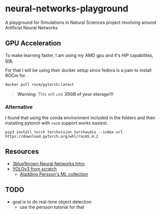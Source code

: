 # neural-networks-playground

A playground for Simulations in Natural Sciences project revolving around Artificial Neural Networks

## GPU Acceleration

To make learning faster, I am using my AMD gpu and it's HIP capabilites, [link](https://docs.amd.com/bundle/ROCm-Deep-Learning-Guide-v5.4.3/page/Frameworks_Installation.html#d2839e1290).

For that I will be using their docker setup since fedora is a pain to install ROCm for.

```bash
docker pull rocm/pytorch:latest
```

> **Warning**: This will use **35GB of your storage!!!**

### Alternative

I found that using the conda environment included in the folders and then installing pytorch with `rocm` support works easiest.

`pip3 install torch torchvision torchaudio --index-url https://download.pytorch.org/whl/rocm5.4.2`

## Resources

- [3blue1brown Neural Networks Intro](https://youtube.com/playlist?list=PLZHQObOWTQDNU6R1_67000Dx_ZCJB-3pi)
- [YOLOv3 from scratch](https://www.youtube.com/watch?v=Grir6TZbc1M)
  - [Aladding Persson's ML collection](https://github.com/aladdinpersson/Machine-Learning-Collection)

## TODO

- goal is to do real-time object detection
  - use the persson tutorial for that
